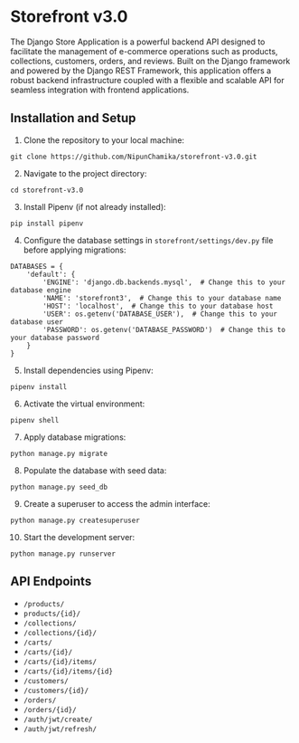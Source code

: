 # Storefront v3.0

The Django Store Application is a powerful backend API designed to facilitate the management of e-commerce operations such as products, collections, customers, orders, and reviews. Built on the Django framework and powered by the Django REST Framework, this application offers a robust backend infrastructure coupled with a flexible and scalable API for seamless integration with frontend applications.

## Installation and Setup

1. Clone the repository to your local machine:

```
git clone https://github.com/NipunChamika/storefront-v3.0.git
```

2. Navigate to the project directory:

```
cd storefront-v3.0
```

3. Install Pipenv (if not already installed):

```
pip install pipenv
```

4. Configure the database settings in `storefront/settings/dev.py` file before applying migrations:

```
DATABASES = {
    'default': {
        'ENGINE': 'django.db.backends.mysql',  # Change this to your database engine
        'NAME': 'storefront3',  # Change this to your database name
        'HOST': 'localhost',  # Change this to your database host
        'USER': os.getenv('DATABASE_USER'),  # Change this to your database user
        'PASSWORD': os.getenv('DATABASE_PASSWORD')  # Change this to your database password
    }
}
```

5. Install dependencies using Pipenv:

```
pipenv install
```

6. Activate the virtual environment:

```
pipenv shell
```

7. Apply database migrations:

```
python manage.py migrate
```

8. Populate the database with seed data:

```
python manage.py seed_db
```

9. Create a superuser to access the admin interface:

```
python manage.py createsuperuser
```

10. Start the development server:

```
python manage.py runserver
```

## API Endpoints

- `/products/`
- `products/{id}/`
- `/collections/`
- `/collections/{id}/`
- `/carts/`
- `/carts/{id}/`
- `/carts/{id}/items/`
- `/carts/{id}/items/{id}`
- `/customers/`
- `/customers/{id}/`
- `/orders/`
- `/orders/{id}/`
- `/auth/jwt/create/`
- `/auth/jwt/refresh/`
